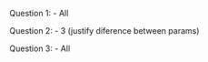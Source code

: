 Question 1:
    - All

Question 2:
    - 3 (justify diference between params)

Question 3:
    - All